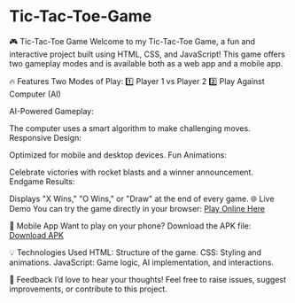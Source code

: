 # Tic-Tac-Toe-Game

🎮 Tic-Tac-Toe Game
Welcome to my Tic-Tac-Toe Game, a fun and interactive project built using HTML, CSS, and JavaScript! This game offers two gameplay modes and is available both as a web app and a mobile app.

🔥 Features
Two Modes of Play:
1️⃣ Player 1 vs Player 2
2️⃣ Play Against Computer (AI)

AI-Powered Gameplay:

The computer uses a smart algorithm to make challenging moves.
Responsive Design:

Optimized for mobile and desktop devices.
Fun Animations:

Celebrate victories with rocket blasts and a winner announcement.
Endgame Results:

Displays "X Wins," "O Wins," or "Draw" at the end of every game.
🌐 Live Demo
You can try the game directly in your browser:
[Play Online Here](https://copper-mirilla-93.tiiny.site/)

📲 Mobile App
Want to play on your phone? Download the APK file:
[Download APK](https://drive.google.com/file/d/18B1nmiI9M-gv5drND9IV7U1hIkC2IhbX/view?usp=drivesdk)

💡 Technologies Used
HTML: Structure of the game.
CSS: Styling and animations.
JavaScript: Game logic, AI implementation, and interactions.

🙌 Feedback
I’d love to hear your thoughts! Feel free to raise issues, suggest improvements, or contribute to this project.
